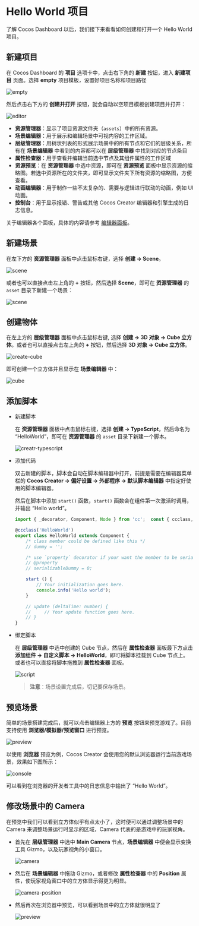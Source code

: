 # Hello World 项目

了解 Cocos Dashboard 以后，我们接下来看看如何创建和打开一个 Hello World 项目。

## 新建项目

在 Cocos Dashboard 的 **项目** 选项卡中，点击右下角的 **新建** 按钮，进入 **新建项目** 页面。选择 **empty** 项目模板，设置好项目名称和项目路径

![empty](index/new-empty.png)

然后点击右下方的 **创建并打开** 按钮，就会自动以空项目模板创建项目并打开：

![editor](index/editor-panel.png)

- **资源管理器**：显示了项目资源文件夹（`assets`）中的所有资源。
- **场景编辑器**：用于展示和编辑场景中可视内容的工作区域。
- **层级管理器**：用树状列表的形式展示场景中的所有节点和它们的层级关系，所有在 **场景编辑器** 中看到的内容都可以在 **层级管理器** 中找到对应的节点条目
- **属性检查器**：用于查看并编辑当前选中节点及其组件属性的工作区域
- **资源预览**：在 **资源管理器** 中选中资源，即可在 **资源预览** 面板中显示资源的缩略图。若选中资源所在的文件夹，即可显示文件夹下所有资源的缩略图，方便查看。
- **动画编辑器**：用于制作一些不太复杂的、需要与逻辑进行联动的动画，例如 UI 动画。
- **控制台**：用于显示报错、警告或其他 Cocos Creator 编辑器和引擎生成的日志信息。

关于编辑器各个面板，具体的内容请参考 [编辑器面板](../../editor/index.md)。

## 新建场景

在左下方的 **资源管理器** 面板中点击鼠标右键，选择 **创建 -> Scene**。

![scene](index/create-scene.png)

或者也可以直接点击左上角的 **+** 按钮，然后选择 **Scene**，即可在 **资源管理器** 的 `asset` 目录下新建一个场景：

![scene](index/scene.png)

## 创建物体

在左上方的 **层级管理器** 面板中点击鼠标右键, 选择 **创建 -> 3D 对象 -> Cube 立方体**。或者也可以直接点击左上角的 **+** 按钮，然后选择 **3D 对象 -> Cube 立方体**。

![create-cube](index/create-cube.png)

即可创建一个立方体并且显示在 **场景编辑器** 中：

![cube](index/cube.png)

## 添加脚本

- 新建脚本

  在 **资源管理器** 面板中点击鼠标右键，选择 **创建 -> TypeScript**，然后命名为 “HelloWorld”，即可在 **资源管理器** 的 `asset` 目录下新建一个脚本。

  ![creatr-typescript](index/create-typescript.png)

- 添加代码

  双击新建的脚本，脚本会自动在脚本编辑器中打开，前提是需要在编辑器菜单栏的 **Cocos Creator -> 偏好设置 -> 外部程序 -> 默认脚本编辑器** 中指定好使用的脚本编辑器。

  然后在脚本中添加 `start()` 函数，`start()` 函数会在组件第一次激活时调用，并输出 “Hello world”。

  ```ts
  import { _decorator, Component, Node } from 'cc';  const { ccclass, property } = _decorator;

  @ccclass('HelloWorld')
  export class HelloWorld extends Component {
      /* class member could be defined like this */
      // dummy = '';

      /* use `property` decorator if your want the member to be serializable */
      // @property
      // serializableDummy = 0;

      start () {
          // Your initialization goes here.
          console.info('Hello world');
      }

      // update (deltaTime: number) {
      //     // Your update function goes here.
      // }
  }
  ```

- 绑定脚本

  在 **层级管理器** 中选中创建的 Cube 节点，然后在 **属性检查器** 面板最下方点击 **添加组件 -> 自定义脚本 -> HelloWorld**，即可将脚本挂载到 Cube 节点上。或者也可以直接将脚本拖拽到 **属性检查器** 面板。

  ![script](index/script.png)

  > **注意**：场景设置完成后，切记要保存场景。

## 预览场景

简单的场景搭建完成后，就可以点击编辑器上方的 **预览** 按钮来预览游戏了。目前支持使用 **浏览器/模拟器/预览窗口** 进行预览。

![preview](index/preview.png)

以使用 **浏览器** 预览为例，Cocos Creator 会使用您的默认浏览器运行当前游戏场景，效果如下图所示：

![console](index/console.png)

可以看到在浏览器的开发者工具中的日志信息中输出了 “Hello World”。

## 修改场景中的 Camera

在预览中我们可以看到立方体似乎有点太小了，这时便可以通过调整场景中的 Camera 来调整场景运行时显示的区域，Camera 代表的是游戏中的玩家视角。

- 首先在 **层级管理器** 中选中 **Main Camera** 节点，**场景编辑器** 中便会显示变换工具 Gizmo，以及玩家视角的小窗口。

  ![camera](index/camera.png)

- 然后在 **场景编辑器** 中拖动 Gizmo，或者修改 **属性检查器** 中的 **Position** 属性，使玩家视角窗口中的立方体显示得更为明显。

  ![camera-position](index/camera-position.png)

- 然后再次在浏览器中预览，可以看到场景中的立方体就很明显了

  ![preview](index/preview1.png)
